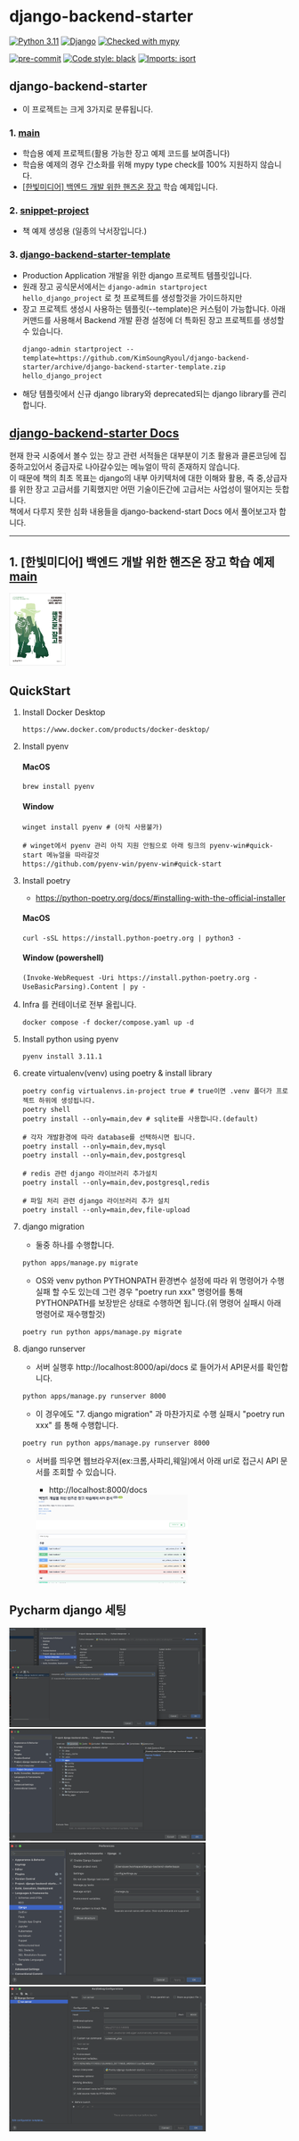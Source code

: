 # django-backend-starter

[![Python 3.11](https://img.shields.io/badge/python-3.11-blue.svg)](https://www.python.org/downloads/release/python-3111/)
[![Django](https://img.shields.io/badge/Django-4.2-092E20?style=flat&logo=django&logoColor=white)](https://www.djangoproject.com/start/overview/)
[![Checked with mypy](https://www.mypy-lang.org/static/mypy_badge.svg)](https://mypy-lang.org/)


[![pre-commit](https://img.shields.io/badge/pre--commit-enabled-brightgreen?logo=pre-commit)](https://github.com/pre-commit/pre-commit)
[![Code style: black](https://img.shields.io/badge/code%20style-black-000000.svg)](https://github.com/psf/black)
[![Imports: isort](https://img.shields.io/badge/%20imports-isort-%231674b1?style=flat&labelColor=ef8336)](https://pycqa.github.io/isort/)



## django-backend-starter
* 이 프로젝트는 크게 3가지로 분류됩니다.
### 1. [main](https://github.com/KimSoungRyoul/django-backend-starter/tree/main)
   * 학습용 예제 프로젝트(활용 가능한 장고 예제 코드를 보여줍니다)
   * 학습용 예제의 경우 간소화를 위해 mypy type check를 100% 지원하지 않습니다.
   * [[한빛미디어] 백엔드 개발 위한 핸즈온 장고](https://m.hanbit.co.kr/media/books/book_view.html?p_code=B1505170070) 학습 예제입니다.

### 2. [snippet-project](https://github.com/KimSoungRyoul/django-backend-starter/tree/snippet-project)
   * 책 예제 생성용 (일종의 낙서장입니다.)

### 3. [django-backend-starter-template](https://github.com/KimSoungRyoul/django-backend-starter/tree/django-backend-starter-template)
   * Production Application 개발을 위한 django 프로젝트 템플릿입니다.
   * 원래 장고 공식문서에서는 `django-admin startproject hello_django_project` 로 첫 프로젝트를 생성할것을 가이드하지만
   * 장고 프로젝트 생성시 사용하는 템플릿(--template)은 커스텀이 가능합니다. 아래 커맨드를 사용해서 Backend 개발 환경 설정에 더 특화된 장고 프로젝트를 생성할 수 있습니다.
     ~~~shell
     django-admin startproject --template=https://github.com/KimSoungRyoul/django-backend-starter/archive/django-backend-starter-template.zip  hello_django_project
     ~~~
   * 해당 템플릿에서 신규 django library와 deprecated되는 django library를 관리합니다.


## [django-backend-starter Docs](https://kimsoungryoul.github.io/django-backend-starter/)

현재 한국 시중에서 볼수 있는 장고 관련 서적들은 대부분이 기초 활용과 클론코딩에 집중하고있어서 중급자로 나아갈수있는 메뉴얼이 딱히 존재하지 않습니다. </br>
이 때문에 책의 최초 목표는 django의 내부 아키텍처에 대한 이해와 활용, 즉 중,상급자를 위한 장고 고급서를 기획했지만 어떤 기술이든간에 고급서는 사업성이 떨어지는 듯합니다. </br>
책에서 다루지 못한 심화 내용들을 django-backend-start Docs 에서 풀어보고자 합니다.

---

## 1. [한빛미디어] 백엔드 개발 위한 핸즈온 장고 학습 예제 [main](https://github.com/KimSoungRyoul/django-backend-starter/tree/main)

   <img src="./docs/readme_img/book.jpg" width="20%" height="10%">



## QuickStart

1. Install Docker Desktop
    ~~~
    https://www.docker.com/products/docker-desktop/
    ~~~

2. Install pyenv

    #### MacOS
    ~~~shell
    brew install pyenv
    ~~~

    #### Window
    ~~~shell
    winget install pyenv # (아직 사용불가)

    # winget에서 pyenv 관리 아직 지원 안됨으로 아래 링크의 pyenv-win#quick-start 메뉴얼을 따라갈것
    https://github.com/pyenv-win/pyenv-win#quick-start
    ~~~

3. Install poetry
    * https://python-poetry.org/docs/#installing-with-the-official-installer
    #### MacOS
    ~~~shell
    curl -sSL https://install.python-poetry.org | python3 -
    ~~~

    #### Window (powershell)
    ~~~shell
    (Invoke-WebRequest -Uri https://install.python-poetry.org -UseBasicParsing).Content | py -
    ~~~

4. Infra 를 컨테이너로 전부 올립니다.
    ```shell
    docker compose -f docker/compose.yaml up -d
    ```

5. Install python using pyenv
    ~~~shell
    pyenv install 3.11.1
    ~~~

6. create virtualenv(venv) using poetry & install library
    ~~~shell
    poetry config virtualenvs.in-project true # true이면 .venv 폴더가 프로젝트 하위에 생성됩니다.
    poetry shell
    poetry install --only=main,dev # sqlite를 사용합니다.(default)

    # 각자 개발환경에 따라 database를 선택하시면 됩니다.
    poetry install --only=main,dev,mysql
    poetry install --only=main,dev,postgresql

    # redis 관련 django 라이브러리 추가설치
    poetry install --only=main,dev,postgresql,redis

    # 파일 처리 관련 django 라이브러리 추가 설치
    poetry install --only=main,dev,file-upload

    ~~~

7. django migration
    * 둘중 하나를 수행합니다.
    ~~~shell
    python apps/manage.py migrate
    ~~~
    * OS와 venv python PYTHONPATH 환경변수 설정에 따라 위 명령어가 수행실패 할 수도 있는데 그런 경우
      "poetry run xxx" 명령어를 통해 PYTHONPATH를 보장받은 상태로 수행하면 됩니다.(위 명령어 실패시 아래 명령어로 재수행할것)
    ~~~shell
    poetry run python apps/manage.py migrate
    ~~~

8. django runserver
    * 서버 실행후 http://localhost:8000/api/docs 로 들어가서 API문서를 확인합니다.
    ~~~shell
    python apps/manage.py runserver 8000
    ~~~
    * 이 경우에도 "7. django migration" 과 마찬가지로 수행 실패시 "poetry run xxx" 를 통해 수행합니다.
    ~~~shell
    poetry run python apps/manage.py runserver 8000
    ~~~
    * 서버를 띄우면 웹브라우저(ex:크롬,사파리,웨일)에서 아래 url로 접근시 API 문서를 조회할 수 있습니다.
      * http://localhost:8000/docs

      <img src="./docs/readme_img/api_docs_example.png" width="60%" height="40%">


## Pycharm django 세팅
<img src="./docs/readme_img/Pycharm_projectInterpreter.png" width="70%" height="50%">
<img src="./docs/readme_img/Pycharm_projectStructure.png" width="70%" height="50%">
<img src="./docs/readme_img/Pycharm_djangoConfig.png" width="70%" height="50%">
<img src="./docs/readme_img/Pycharm_runserver.png" width="70%" height="50%">
